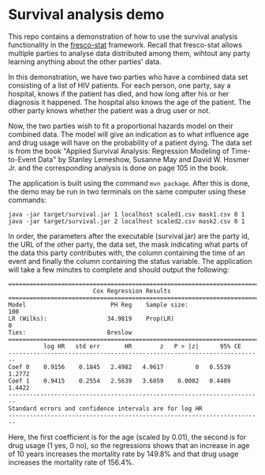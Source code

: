 # Survival analysis demo

This repo contains a demonstration of how to use the survival analysis functionality in the <a href="">fresco-stat</a> framework.
Recall that fresco-stat allows multiple parties to analyse data distributed among them, wihtout any party learning anything about the other parties' data.

In this demonstration, we have two parties who have a combined data set consisting of a list of HIV patients. For each person, 
one party, say a hospital, knows if the patient has died, and how long after his or her diagnosis it happened. The hospital 
also knows the age of the patient. The other party knows whether the patient was a drug user or not. 

Now, the two parties wish to fit a <a hred="https://en.wikipedia.org/wiki/Proportional_hazards_model">proportional hazards</a> model on their combined data. The model will give an indication as to what influence age and drug 
usage will have on the probability of a patient dying. The data set is from the book "Applied Survival Analysis: Regression Modeling of Time-to-Event Data" by Stanley Lemeshow, Susanne May and David W. Hosmer Jr. and the corresponding analysis is done on page 105 in the book.

The application is built using the command <code>mvn package</code>. After this is done, the demo may be run in two terminals on the same computer using these commands:

```
java -jar target/survival.jar 1 localhost scaled1.csv mask1.csv 0 1
java -jar target/survival.jar 2 localhost scaled2.csv mask2.csv 0 1
```

In order, the parameters after the executable (survival.jar) are the party id,
the URL of the other party, the data set, the mask indicating what parts of
the data this party contributes with, the column containing the time of an
event and finally the column containing the status variable. 
The application will take a few minutes to complete and should output the following:

```
========================================================================
                        Cox Regression Results
========================================================================
Model                        PH Reg    Sample size:                  100
LR (Wilks):                 34.9819    Prop(LR)                        0
Ties:                       Breslow
========================================================================
          log HR   std err       HR        z   P > |z|      95% CE
------------------------------------------------------------------------
Coef 0    0.9156    0.1845   2.4982   4.9617         0   0.5539   1.2772
Coef 1    0.9415    0.2554   2.5639   3.6859    0.0002   0.4409   1.4422
------------------------------------------------------------------------
Standard errors and confidence intervals are for log HR
------------------------------------------------------------------------
```

Here, the first coefficient is for the age (scaled by 0.01), the second is for drug usage (1 yes, 0 no), 
so the regressions shows that an increase in age of 10 years increases the
mortality rate by 149.8% and that drug usage increases the mortality rate
of 156.4%.